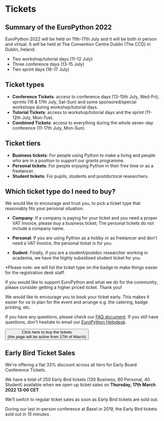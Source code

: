 # Tickets

## Summary of the EuroPython 2022

EuroPython 2022 will be held on 11th-17th July and it will be both in person and virtual. It will be held at The Convention Centre Dublin (The CCD) in Dublin, Ireland.

- Two workshop/tutorial days (11-12 July)
- Three conference days (13-15 July)
- Two sprint days (16-17 July)


## Ticket types

- **Conference Tickets**: access to conference days (13-15th July, Wed-Fri), sprints (16 & 17th July, Sat-Sun) and some sponsored/special workshops during workshop/tutorial days.
- **Tutorial Tickets**: access to workshop/tutorial days and the sprint (11-12th July, Mon-Tue).
- **Combined Tickets**: access to everything during the whole seven-day conference (11-17th July, Mon-Sun).


## Ticket tiers

- **Business tickets**: For people using Python to make a living and people who are in a position to support our grants programme.
- **Personal tickets**: For people enjoying Python in their free time or as a freelancer.
- **Student tickets**: For pupils, students and postdoctoral researchers.


## Which ticket type do I need to buy?

We would like to encourage and trust you, to pick a ticket type that reasonably fits your personal situation.

- **Company**: If a company is paying for your ticket and you need a proper VAT Invoice, please buy a business ticket; The personal tickets do not include a company name. 

- **Personal**: If you are using Python as a hobby or as freelancer and don't need a VAT Invoice, the personal ticket is for you.

- **Sudent**: Finally, if you are a student/postdoc researcher working in academia, we have the highly subsidised student ticket for you.

*Please note: we will list the ticket type on the badge to make things easier for the registration desk staff.

If you would like to support EuroPython and what we do for the community, please consider getting a higher priced ticket. Thank you!

We would like to encourage you to book your ticket early. This makes it easier for us to plan for the event and arrange e.g. the catering, badge printing, etc.

If you have any questions, please check our [FAQ document](https://ep2022.europython.eu/faq). If you still have questions, don't hesitate to email our [EuroPython Helpdesk](helpdesk@europython.eu).


<a href="https://tickets.europython.eu"><button>Click here to buy the tickets<br/>(the page will be active from 17th of March)</button></a>


## Early Bird Ticket Sales

We're offering a flat 33% discount across all tiers for Early Board Conference Tickets.

We have a total of 250 Early Bird tickets (130 Business, 80 Personal, 40 Student) available when we open up ticket sales on **Thursday, 17th March 2022 13:00 CET**

We’ll switch to regular ticket sales as soon as Early Bird tickets are sold out.

During our last in-person conference at Basel in 2019, the Early Bird tickets sold out in _15 minutes_.

